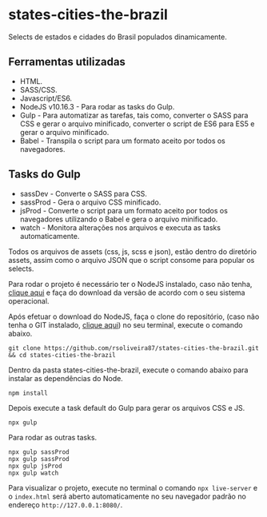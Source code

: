 # states-cities-the-brazil
Selects de estados e cidades do Brasil populados dinamicamente.

## Ferramentas utilizadas

* HTML.
* SASS/CSS.
* Javascript/ES6.
* NodeJS v10.16.3 - Para rodar as tasks do Gulp.
* Gulp - Para automatizar as tarefas, tais como, converter o SASS para CSS e gerar o arquivo minificado, converter o script de ES6 para ES5 e gerar o arquivo minificado.
* Babel - Transpila o script para um formato aceito por todos os navegadores.

## Tasks do Gulp

* sassDev - Converte o SASS para CSS.
* sassProd - Gera o arquivo CSS minificado.
* jsProd - Converte o script para um formato aceito por todos os navegadores utilizando o Babel e gera o arquivo minificado.
* watch - Monitora alterações nos arquivos e executa as tasks automaticamente.

Todos os arquivos de assets (css, js, scss e json), estão dentro do diretório assets, assim como o arquivo JSON que o script consome para popular os selects.

Para rodar o projeto é necessário ter o NodeJS instalado, caso não tenha, [clique aqui](https://nodejs.org/en/) e faça do download da versão de acordo com o seu sistema operacional.

Após efetuar o download do NodeJS, faça o clone do repositório, (caso não tenha o GIT instalado, [clique aqui](https://git-scm.com/downloads)) no seu terminal, execute o comando abaixo.

`git clone https://github.com/rsoliveira87/states-cities-the-brazil.git && cd states-cities-the-brazil`

Dentro da pasta states-cities-the-brazil, execute o comando abaixo para instalar as dependências do Node.

`npm install`

Depois execute a task default do Gulp para gerar os arquivos CSS e JS.

`npx gulp`

Para rodar as outras tasks.

```
npx gulp sassProd
npx gulp sassProd
npx gulp jsProd
npx gulp watch
```

Para visualizar o projeto, execute no terminal o comando `npx live-server` e o `index.html` será aberto automaticamente no seu navegador padrão no endereço `http://127.0.0.1:8080/`.